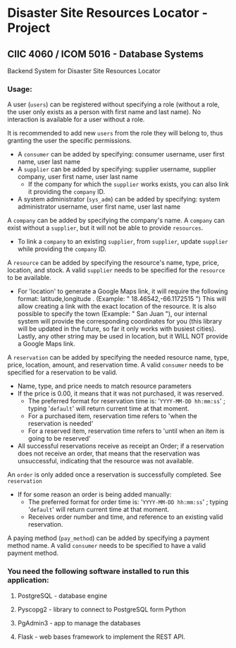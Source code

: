 # Disaster Site Resources Locator - Project

## CIIC 4060 / ICOM 5016 - Database Systems

Backend System for Disaster Site Resources Locator

### Usage:

A user (```users```) can be registered without specifying a role (without a role, the user only exists as a person with first name and last name). No interaction is available for a user without a role.

It is recommended to add new ```users``` from the role they will belong to, thus granting the user the specific permissions.

  * A ```consumer``` can be added by specifying: consumer username, user first name, user last name
  * A ```supplier``` can be added by specifying: supplier username, supplier company, user first name, user last name
    * If the company for which the ```supplier``` works exists, you can also link it providing the ```company``` ID.
  * A system administrator (```sys_adm```) can be added by specifying: system administrator username, user first name, user last name
  
A ```company``` can be added by specifying the company's name. A ```company``` can exist without a ```supplier```, but it will not be able to provide ```resources```.

* To link a ```company``` to an existing ```supplier```, from ```supplier```, update ```supplier``` while providing the ```company``` ID.

A ```resource``` can be added by specifying the resource's name, type, price, location, and stock. A valid ```supplier``` needs to be specified for the ```resource``` to be available.

  * For 'location' to generate a Google Maps link, it will require the following format: latitude,longitude . (Example: " 18.46542,-66.1172515 ") This will allow creating a link with the exact location of the resource. It is also possible to specify the town (Example: " San Juan "), our internal system will provide the corresponding coordinates for you (this library will be updated in the future, so far it only works with busiest cities). Lastly, any other string may be used in location, but it WILL NOT provide a Google Maps link.
    
A ```reservation``` can be added by specifying the needed resource name, type, price, location, amount, and reservation time. A valid ```consumer``` needs to be specified for a reservation to be valid.
 
  * Name, type, and price needs to match resource parameters
  * If the price is 0.00, it means that it was not purchased, it was reserved.
    * The preferred format for reservation time is: '```YYYY-MM-DD hh:mm:ss```' ; typing '```default```' will return current time at that moment.
    * For a purchased item, reservation time refers to 'when the reservation is needed'
    * For a reserved item, reservation time refers to 'until when an item is going to be reserved'
  * All successful reservations receive as receipt an Order; if a reservation does not receive an order, that means that the reservation was unsuccessful, indicating that the resource was not available.
  
An ```order``` is only added once a reservation is successfully completed. See ```reservation```
  * If for some reason an order is being added manually:
    * The preferred format for order time is: '```YYYY-MM-DD hh:mm:ss```' ; typing '```default```' will return current time at that moment.
    * Receives order number and time, and reference to an existing valid reservation.

A paying method (```pay_method```) can be added by specifying a payment method name. A valid ```consumer``` needs to be specified to have a valid payment method.



### You need the following software installed to run this application:

1. PostgreSQL - database engine

2. Pyscopg2 - library to connect to PostgreSQL form Python

3. PgAdmin3 - app to manage the databases

4. Flask - web bases framework to implement the REST API.
